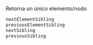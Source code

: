 Retorna un único elemento/nodo
```js
nextElementSibling
previousElementSibling
nextSibling
previousSibling
```